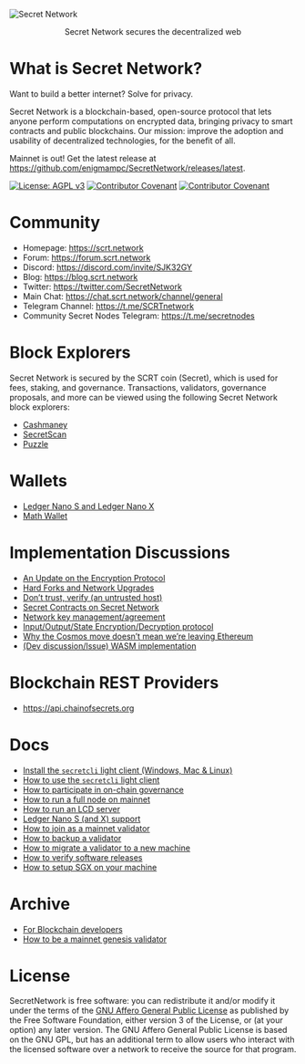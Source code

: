 ![Secret Network](/logo.png)

<p align="center">
Secret Network secures the decentralized web
</p>

# What is Secret Network?

Want to build a better internet? Solve for privacy.

Secret Network is a blockchain-based, open-source protocol that lets anyone perform computations on encrypted data, bringing privacy to smart contracts and public blockchains. Our mission: improve the adoption and usability of decentralized technologies, for the benefit of all.

Mainnet is out! Get the latest release at https://github.com/enigmampc/SecretNetwork/releases/latest.

[![License: AGPL v3](https://img.shields.io/badge/License-AGPL%20v3-blue.svg)](https://www.gnu.org/licenses/agpl-3.0) [![Contributor Covenant](https://img.shields.io/badge/Contributor%20Covenant-v2.0%20adopted-ff69b4.svg)](CODE_OF_CONDUCT.md) [![Contributor Covenant](https://chat.scrt.network/api/v1/shield.svg)](https://chat.scrt.network/home)

# Community

- Homepage: https://scrt.network
- Forum: https://forum.scrt.network
- Discord: https://discord.com/invite/SJK32GY
- Blog: https://blog.scrt.network
- Twitter: https://twitter.com/SecretNetwork
- Main Chat: https://chat.scrt.network/channel/general
- Telegram Channel: https://t.me/SCRTnetwork
- Community Secret Nodes Telegram: https://t.me/secretnodes

# Block Explorers

Secret Network is secured by the SCRT coin (Secret), which is used for fees, staking, and governance. Transactions, validators, governance proposals, and more can be viewed using the following Secret Network block explorers:

- [Cashmaney](https://explorer.cashmaney.com)
- [SecretScan](https://secretscan.io)
- [Puzzle](https://puzzle-staging.secretnodes.org/enigma/chains/enigma-1)

# Wallets

- [Ledger Nano S and Ledger Nano X](/docs/ledger-nano-s.md)
- [Math Wallet](https://mathwallet.org/web/enigma)

# Implementation Discussions

- [An Update on the Encryption Protocol](https://forum.enigma.co/t/an-update-on-the-encryption-protocol/1641)
- [Hard Forks and Network Upgrades](https://forum.enigma.co/t/hard-forks-and-network-upgrades/1670)
- [Don’t trust, verify (an untrusted host)](https://forum.scrt.network/t/dont-trust-verify-an-untrusted-host/1669)
- [Secret Contracts on Secret Network](https://forum.enigma.co/t/secret-contracts-on-enigma-blockchain/1284)
- [Network key management/agreement](https://forum.enigma.co/t/network-key-management-agreement/1324)
- [Input/Output/State Encryption/Decryption protocol](https://forum.enigma.co/t/input-output-state-encryption-decryption-protocol/1325)
- [Why the Cosmos move doesn’t mean we’re leaving Ethereum](https://forum.enigma.co/t/why-the-cosmos-move-doesnt-mean-were-leaving-ethereum/1301)
- [(Dev discussion/Issue) WASM implementation](https://forum.enigma.co/t/dev-discussion-issue-wasm-implementation/1303)

# Blockchain REST Providers

- https://api.chainofsecrets.org

# Docs

- [Install the `secretcli` light client (Windows, Mac & Linux)](/docs/light-client-mainnet.md)
- [How to use the `secretcli` light client](/docs/secretcli.md)
- [How to participate in on-chain governance](docs/using-governance.md)
- [How to run a full node on mainnet](/docs/validators-and-full-nodes/run-full-node-mainnet.md)
- [How to run an LCD server](/docs/lcd-server-example.service)
- [Ledger Nano S (and X) support](/docs/ledger-nano-s.md)
- [How to join as a mainnet validator](/docs/validators-and-full-nodes/join-validator-mainnet.md)
- [How to backup a validator](/docs/validators-and-full-nodes/backup-a-validator.md)
- [How to migrate a validator to a new machine](/docs/validators-and-full-nodes/migrate-a-validator.md)
- [How to verify software releases](/docs/verify-releases.md)
- [How to setup SGX on your machine](/docs/dev/setup-sgx.md)

# Archive

- [For Blockchain developers](/docs/dev/for-enigma-blockchain-devs.md)
- [How to be a mainnet genesis validator](/docs/genesis/genesis-validator-mainnet.md)

# License

SecretNetwork is free software: you can redistribute it and/or modify it under the terms of the [GNU Affero General Public License](LICENSE) as published by the Free Software Foundation, either version 3 of the License, or (at your option) any later version. The GNU Affero General Public License is based on the GNU GPL, but has an additional term to allow users who interact with the licensed software over a network to receive the source for that program.
